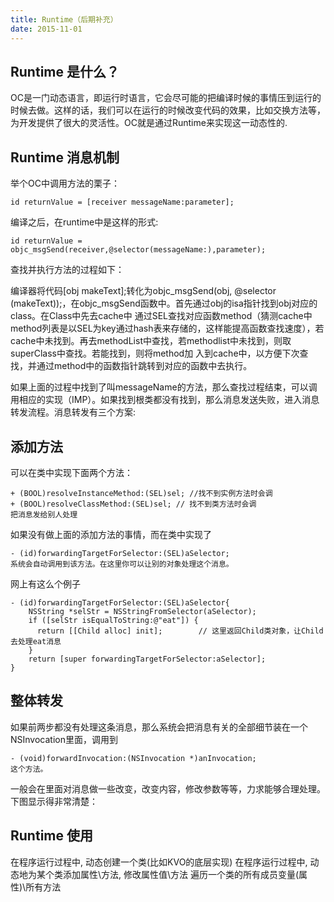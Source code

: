 ```yaml
---
title: Runtime（后期补充）
date: 2015-11-01
---
```


## Runtime 是什么？

OC是一门动态语言，即运行时语言，它会尽可能的把编译时候的事情压到运行的时候去做。这样的话，我们可以在运行的时候改变代码的效果，比如交换方法等，为开发提供了很大的灵活性。OC就是通过Runtime来实现这一动态性的.

## Runtime 消息机制

举个OC中调用方法的栗子：

``` objc
id returnValue = [receiver messageName:parameter];
``` 

编译之后，在runtime中是这样的形式:

``` objc
id returnValue = objc_msgSend(receiver,@selector(messageName:),parameter);
```

查找并执行方法的过程如下：

编译器将代码[obj makeText];转化为objc_msgSend(obj, @selector (makeText));，在objc_msgSend函数中。首先通过obj的isa指针找到obj对应的class。在Class中先去cache中 通过SEL查找对应函数method（猜测cache中method列表是以SEL为key通过hash表来存储的，这样能提高函数查找速度），若 cache中未找到。再去methodList中查找，若methodlist中未找到，则取superClass中查找。若能找到，则将method加 入到cache中，以方便下次查找，并通过method中的函数指针跳转到对应的函数中去执行。

如果上面的过程中找到了叫messageName的方法，那么查找过程结束，可以调用相应的实现（IMP）。如果找到根类都没有找到，那么消息发送失败，进入消息转发流程。消息转发有三个方案:

## 添加方法

可以在类中实现下面两个方法：

``` objc
+ (BOOL)resolveInstanceMethod:(SEL)sel; //找不到实例方法时会调
+ (BOOL)resolveClassMethod:(SEL)sel; // 找不到类方法时会调
把消息发给别人处理
``` 

如果没有做上面的添加方法的事情，而在类中实现了

``` objc
- (id)forwardingTargetForSelector:(SEL)aSelector;
系统会自动调用到该方法。在这里你可以让别的对象处理这个消息。
``` 

网上有这么个例子
``` objc
- (id)forwardingTargetForSelector:(SEL)aSelector{
    NSString *selStr = NSStringFromSelector(aSelector);
    if ([selStr isEqualToString:@"eat"]) {
      return [[Child alloc] init];        // 这里返回Child类对象，让Child去处理eat消息
    }
    return [super forwardingTargetForSelector:aSelector];
}
``` 

## 整体转发

如果前两步都没有处理这条消息，那么系统会把消息有关的全部细节装在一个NSInvocation里面，调用到

``` objc
- (void)forwardInvocation:(NSInvocation *)anInvocation;
这个方法。
``` 

一般会在里面对消息做一些改变，改变内容，修改参数等等，力求能够合理处理。下图显示得非常清楚：


## Runtime 使用

在程序运行过程中, 动态创建一个类(比如KVO的底层实现)
在程序运行过程中, 动态地为某个类添加属性\方法, 修改属性值\方法
遍历一个类的所有成员变量(属性)\所有方法